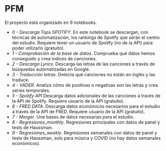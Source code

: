 # PFM
El proyecto está organizado en 9 notebooks. 
* *0 - Descarga Tops SPOTIFY*. En este notebook se descargan, con técnicas de automatización, los rankings de Spotify que serán el centro del estudio. Requiere tener un usuario de Spotify (no de la API) para poder utilizarlo (gratuito). 
* *1 - Comprobación de la base de datos*. Comprueba qué datos hemos conseguido y crea índices de canciones.
* *2 - Descarga Lyrics*. Descarga las letras de las canciones a través de búsquedas automatizadas en Google.
* *3 - Traducción letras*. Detecta qué canciones no están en inglés y las traduce.
* *4 - VADER*. Analiza cómo de positivas o negativas son las letras y crea series temporales.
* *5 - Spotify API* Descarga datos adicionales de las canciones a través de la API de Spotify. Requiere usuario de la API (gratuito).
* *6 - FRED DATA*. Descarga datos económicos necesarios para el estudio a través de la API de FRED. Requiere usuario de la API (gratuito).
* *7 - Merger*. Une bases de datos necesarias para el estudio.
* *8 - Regresiones_monthly*. Regresiones principales con datos de panel y tests de Haussman.
* *9 - Regresiones_weekly*. Regresiones semanales con datos de panel y tests de Haussman, solo para música y COVID (no hay datos semanales económicos).
